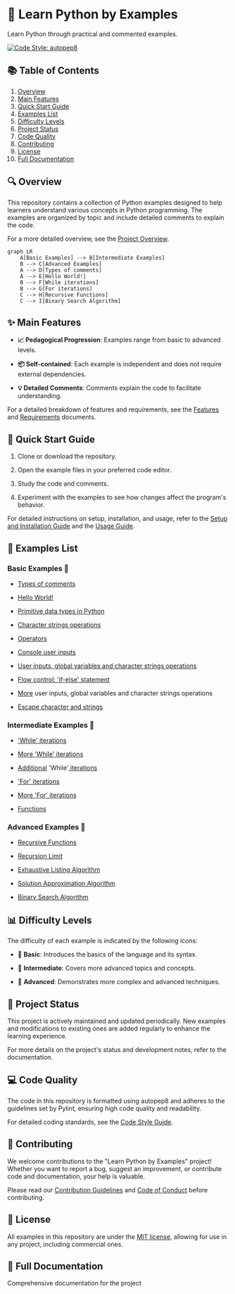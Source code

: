 # 🐍 Learn Python by Examples

Learn Python through practical and commented examples.

[![Code Style: autopep8](https://img.shields.io/badge/Code%20Style-autopep8-blue.svg)](https://github.com/hhatto/autopep8)

## 📚 Table of Contents

1. [Overview](#overview)
2. [Main Features](#main-features)
3. [Quick Start Guide](#quick-start-guide)
4. [Examples List](#examples-list)
5. [Difficulty Levels](#difficulty-levels)
6. [Project Status](#project-status)
7. [Code Quality](#code-quality)
8. [Contributing](#contributing)
9. [License](#license)
10. [Full Documentation](#full-documentation)

## 🔍 Overview

This repository contains a collection of Python examples designed to help learners understand various concepts in Python programming. The examples are organized by topic and include detailed comments to explain the code.

For a more detailed overview, see the [Project Overview](docs/public/project_overview.md).

```mermaid
graph LR
    A[Basic Examples] --> B[Intermediate Examples]
    B --> C[Advanced Examples]
    A --> D[Types of comments]
    A --> E[Hello World!]
    B --> F[While iterations]
    B --> G[For iterations]
    C --> H[Recursive Functions]
    C --> I[Binary Search Algorithm]

```

## ✨ Main Features

- **📈 Pedagogical Progression**: Examples range from basic to advanced levels.

- **📦 Self-contained**: Each example is independent and does not require external dependencies.

- **💡 Detailed Comments**: Comments explain the code to facilitate understanding.

For a detailed breakdown of features and requirements, see the [Features](docs/public/features.md) and [Requirements](docs/public/requirements.md) documents.

## 🚀 Quick Start Guide

1. Clone or download the repository.

2. Open the example files in your preferred code editor.

3. Study the code and comments.

4. Experiment with the examples to see how changes affect the program's behavior.

For detailed instructions on setup, installation, and usage, refer to the [Setup and Installation Guide](docs/public/setup_and_installation.md) and the [Usage Guide](docs/public/usage_guide.md).

## 📝 Examples List

### Basic Examples 📗

- [Types of comments](https://github.com/seyerjo/learn-python-by-examples/blob/main/sample_00_comments_types.py)

- [Hello World!](https://github.com/seyerjo/learn-python-by-examples/blob/main/sample_01_hello_world.py)

- [Primitive data types in Python](https://github.com/seyerjo/learn-python-by-examples/blob/main/sample_02_primitives_data_types.py)

- [Character strings operations](https://github.com/seyerjo/learn-python-by-examples/blob/main/sample_03_strings_operations.py)

- [Operators](https://github.com/seyerjo/learn-python-by-examples/blob/main/sample_04_operators.py)

- [Console user inputs](https://github.com/seyerjo/learn-python-by-examples/blob/main/sample_05_inputs.py)

- [User inputs, global variables and character strings operations](https://github.com/seyerjo/learn-python-by-examples/blob/main/sample_06_inputs_variables_and_strings.py)

- [Flow control: 'if-else' statement](https://github.com/seyerjo/learn-python-by-examples/blob/main/sample_07_flow_control.py)

- [More](https://github.com/seyerjo/learn-python-by-examples/blob/main/sample_08_more_inputs_variables_and_strings.py) user inputs, global variables and character strings operations

- [Escape character and strings](https://github.com/seyerjo/learn-python-by-examples/blob/main/sample_09_escape_character_and_strings.py)

### Intermediate Examples 📙

- ['While' iterations](https://github.com/seyerjo/learn-python-by-examples/blob/main/sample_10_while_iterations.py)

- [More 'While' iterations](https://github.com/seyerjo/learn-python-by-examples/blob/main/sample_11_more_while_iterations.py)

- [Additional](https://github.com/seyerjo/learn-python-by-examples/blob/main/sample_12_additional_while_iterations.py) 'While'[ iterations](https://github.com/seyerjo/learn-python-by-examples/blob/main/sample_12_additional_while_iterations.py)

- ['For' iterations](https://github.com/seyerjo/learn-python-by-examples/blob/main/sample_13_for_iterations.py)

- [More 'For' iterations](https://github.com/seyerjo/learn-python-by-examples/blob/main/sample_14_more_for_iterations.py)

- [Functions](https://github.com/seyerjo/learn-python-by-examples/blob/main/sample_15_functions.py)

### Advanced Examples 📕

- [Recursive Functions](https://github.com/seyerjo/learn-python-by-examples/blob/main/sample_16_recursive_functions.py)

- [Recursion Limit](https://github.com/seyerjo/learn-python-by-examples/blob/main/sample_17_recursion_limit.py)

- [Exhaustive Listing Algorithm](https://github.com/seyerjo/learn-python-by-examples/blob/main/sample_18_exhaustive_listing_algorithm.py)

- [Solution Approximation Algorithm](https://github.com/seyerjo/learn-python-by-examples/blob/main/sample_19_solution_approximation_algorithm.py)

- [Binary Search Algorithm](https://github.com/seyerjo/learn-python-by-examples/blob/main/sample_20_binary_search_algorithm.py)

## 📊 Difficulty Levels

The difficulty of each example is indicated by the following icons:

- 📗 **Basic**: Introduces the basics of the language and its syntax.

- 📙 **Intermediate**: Covers more advanced topics and concepts.

- 📕 **Advanced**: Demonstrates more complex and advanced techniques.

## 🔄 Project Status

This project is actively maintained and updated periodically. New examples and modifications to existing ones are added regularly to enhance the learning experience.

For more details on the project's status and development notes, refer to the documentation.

## 💻 Code Quality

The code in this repository is formatted using autopep8 and adheres to the guidelines set by Pylint, ensuring high code quality and readability.

For detailed coding standards, see the [Code Style Guide](docs/public/code_style_guide.md).

## 👋 Contributing

We welcome contributions to the "Learn Python by Examples" project! Whether you want to report a bug, suggest an improvement, or contribute code and documentation, your help is valuable.

Please read our [Contribution Guidelines](docs/public/contribution_guidelines.md) and [Code of Conduct](docs/public/code_of_conduct.md) before contributing.

## 📜 License

All examples in this repository are under the [MIT license](./LICENSE), allowing for use in any project, including commercial ones.

## 📖 Full Documentation

Comprehensive documentation for the project
